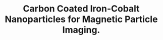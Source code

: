 ---
authors: Kumar R, Huda MN, Habib A, Nafiujjaman M, Woo HJ, Kim T, Nurunnabi M
carousel: false
doi: 10.1021/acsabm.3c00354
featured: false
issue: '8'
journal: ACS applied bio materials
keywords: '["magnetic nanoparticles", "metal nanoparticles", "iron\u2212cobalt nanoparticles",
  "Iron", "Magnetic Phenomena", "Cobalt", "Nanoparticles", "MPI", "Carbon", "bioimaging",
  "Animals"]'
landmark: false
layout: '@/layouts/Publication.astro'
page: 3257-3265
pmcid: PMC10787597
pmid: 37554053
r03: R03OD032624
title: Carbon Coated Iron-Cobalt Nanoparticles for Magnetic Particle Imaging.
volume: '6'
year: 2023
---